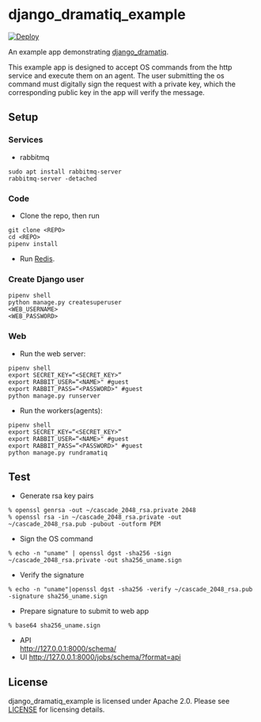 # django_dramatiq_example

[![Deploy](https://www.herokucdn.com/deploy/button.svg)](https://heroku.com/deploy)

An example app demonstrating [django_dramatiq][django_dramatiq].

This example app is designed to accept OS commands from the http service and execute them on an agent.
The user submitting the os command must digitally sign the request with a private key, which the corresponding public key in the app will verify the message.

## Setup
### Services
* rabbitmq  
```
sudo apt install rabbitmq-server
rabbitmq-server -detached
```
### Code
* Clone the repo, then run   
```
git clone <REPO>
cd <REPO>
pipenv install
```
* Run [Redis][redis].
### Create Django user  
```
pipenv shell
python manage.py createsuperuser
<WEB_USERNAME>
<WEB_PASSWORD>
```

### Web
* Run the web server:  
```
pipenv shell
export SECRET_KEY=“<SECRET_KEY>“
export RABBIT_USER=“<NAME>" #guest
export RABBIT_PASS=“<PASSWORD>" #guest
python manage.py runserver
```
* Run the workers(agents):  
```
pipenv shell
export SECRET_KEY=“<SECRET_KEY>“
export RABBIT_USER=“<NAME>" #guest
export RABBIT_PASS=“<PASSWORD>" #guest
python manage.py rundramatiq
```

## Test
* Generate rsa key pairs  
```
% openssl genrsa -out ~/cascade_2048_rsa.private 2048
% openssl rsa -in ~/cascade_2048_rsa.private -out ~/cascade_2048_rsa.pub -pubout -outform PEM
```
* Sign the OS command  
```
% echo -n "uname" | openssl dgst -sha256 -sign ~/cascade_2048_rsa.private -out sha256_uname.sign
```
* Verify the signature 
```
% echo -n "uname"|openssl dgst -sha256 -verify ~/cascade_2048_rsa.pub -signature sha256_uname.sign
```
* Prepare signature to submit to web app  
```
% base64 sha256_uname.sign
```
* API   
http://127.0.0.1:8000/schema/
* UI
http://127.0.0.1:8000/jobs/schema/?format=api

## License

django_dramatiq_example is licensed under Apache 2.0.  Please see
[LICENSE][license] for licensing details.


[django_dramatiq]: https://github.com/Bogdanp/django_dramatiq
[redis]: https://redis.io
[license]: https://github.com/Bogdanp/django_dramatiq_example/blob/master/LICENSE
